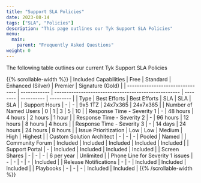 ```yaml
---
title: "Support SLA Policies"
date: 2023-08-14
tags: ["SLA", "Policies"]
description: "This page outlines our Tyk Support SLA Policies"
menu:
  main:
    parent: "Frequently Asked Questions"
weight: 0
---
```


The following table outlines our current Tyk Support SLA Policies

{{% scrollable-width %}}
| Included Capabilities | Free | Standard | Enhanced (Silver) | Premier | Signature (Gold) |
| -------------------------------- | ------------ | ---------------------------------------------------- | -------- | ---------- | --------- |
| Type | Best Efforts | Best Efforts | SLA | SLA | SLA |
| Support Hours | \- | \- | 9x5 1TZ | 24x7x365 | 24x7x365 |
| Number of Named Users | 0 | 1 | 3 | 5 | 10 |
| Response Time - Severity 1 | \- | 48 hours | 4 hours | 2 hours | 1 hour |
| Response Time - Severity 2 | \- | 96 hours | 12 hours | 8 hours | 4 hours |
| Response Time - Severity 3 | \- | 14 days | 24 hours | 24 hours | 8 hours |
| Issue Prioritization | Low | Low | Medium | High | Highest |
| Custom Solution Architect | \- | \- | \- | Pooled | Named |
| Community Forum | Included | Included | Included | Included | Included |
| Support Portal | \- | Included | Included | Included | Included |
| Screen Shares | \- | \- | \- | 6 per year | Unlimited |
| Phone Line for Severity 1 issues | \- | \- | \- | \- | Included |
| Release Notifications | \- | \- | Included | Included | Included |
| Playbooks | \- | \- | \- | Included | Included |
{{% /scrollable-width %}}
